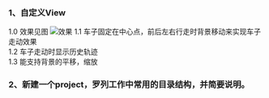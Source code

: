 ### 1、自定义View
1.0 效果见图
![效果](../imgRes/20190813110130.jpg)
1.1 车子固定在中心点，前后左右行走时背景移动来实现车子走动效果<br>
1.2 车子走动时显示历史轨迹<br>
1.3 能支持背景的平移，缩放<br>

### 2、新建一个project，罗列工作中常用的目录结构，并简要说明。
